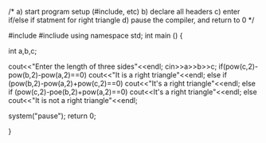 /*
a) start program setup (#include<iostream>, etc)
b) declare all headers
c) enter if/else if statment for right triangle
d) pause the compiler, and return to 0
*/

#include<iostream>
#incliude<cmath>
using namespace std;
int main ()
{

int a,b,c;

cout<<"Enter the length of three sides"<<endl;
cin>>a>>b>>c;
if(pow(c,2)-pow(b,2)-pow(a,2)==0)
cout<<"It is a right triangle"<<endl;
else if (pow(b,2)-pow(a,2)+pow(c,2)==0)
cout<<"It's a right triangle"<<endl;
else if (pow(c,2)-poe(b,2)+pow(a,2)==0)
cout<<It's a right triangle"<<endl;
else
cout<<"It is not a right triangle"<<endl;

system("pause");
return 0;

}
